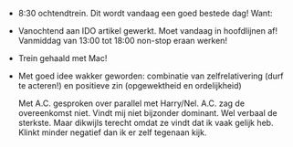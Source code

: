 - 8:30 ochtendtrein. Dit wordt vandaag een goed bestede dag! Want:
- Vanochtend aan IDO artikel gewerkt. Moet vandaag in hoofdlijnen af! Vanmiddag van 13:00 tot 18:00 non-stop eraan werken!
- Trein gehaald met Mac!
- Met goed idee wakker geworden: combinatie van zelfrelativering (durf te acteren!) en positieve zin (opgewektheid en ordelijkheid)
  
  Met A.C. gesproken over parallel met Harry/Nel. A.C. zag de overeenkomst niet. Vindt mij niet bijzonder dominant. Wel verbaal de sterkste. Maar dikwijls terecht omdat ze vindt dat ik vaak gelijk heb. Klinkt minder negatief dan ik er zelf tegenaan kijk.